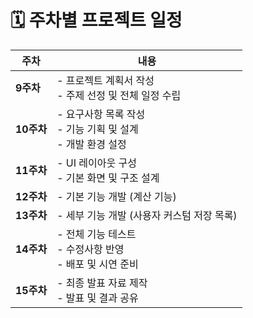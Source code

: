 # 🗓️ 주차별 프로젝트 일정

| 주차   | 내용 |
|--------|------|
| **9주차**  | - 프로젝트 계획서 작성<br>- 주제 선정 및 전체 일정 수립 |
| **10주차** | - 요구사항 목록 작성<br>- 기능 기획 및 설계<br>- 개발 환경 설정 |
| **11주차** | - UI 레이아웃 구성<br>- 기본 화면 및 구조 설계 |
| **12주차** | - 기본 기능 개발 (계산 기능) |
| **13주차** | - 세부 기능 개발 (사용자 커스텀 저장 목록) |
| **14주차** | - 전체 기능 테스트<br>- 수정사항 반영<br>- 배포 및 시연 준비 |
| **15주차** | - 최종 발표 자료 제작<br>- 발표 및 결과 공유 |
